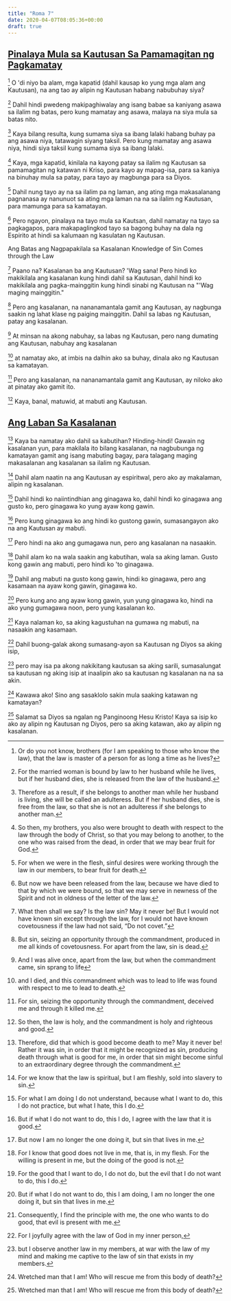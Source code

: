 ```yaml
---
title: "Roma 7"
date: 2020-04-07T08:05:36+00:00
draft: true
---
```


## [Pinalaya Mula sa Kautusan Sa Pamamagitan ng Pagkamatay](# "Released from the Law through Death")

[^1] O 'di niyo ba alam, mga kapatid (dahil kausap ko yung mga alam ang Kautusan), na ang tao ay alipin ng Kautusan habang nabubuhay siya?

[^1]: Or do you not know, brothers (for I am speaking to those who know the law), that the law is master of a person for as long a time as he lives?

[^2] Dahil hindi pwedeng makipaghiwalay ang isang babae sa kaniyang asawa sa ilalim ng batas, pero kung mamatay ang asawa, malaya na siya mula sa batas nito.

[^2]: For the married woman is bound by law to her husband while he lives, but if her husband dies, she is released from the law of the husband.

[^3] Kaya bilang resulta, kung sumama siya sa ibang lalaki habang buhay pa ang asawa niya, tatawagin siyang taksil. Pero kung mamatay ang asawa niya, hindi siya taksil kung sumama siya sa ibang lalaki.

[^3]: Therefore as a result, if she belongs to another man while her husband is living, she will be called an adulteress. But if her husband dies, she is free from the law, so that she is not an adulteress if she belongs to another man.

[^4] Kaya, mga kapatid, kinilala na kayong patay sa ilalim ng Kautusan sa pamamagitan ng katawan ni Kriso, para kayo ay mapag-isa, para sa kaniya na binuhay mula sa patay, para tayo ay magbunga para sa Diyos.

[^4]: So then, my brothers, you also were brought to death with respect to the law through the body of Christ, so that you may belong to another, to the one who was raised from the dead, in order that we may bear fruit for God.

[^5] Dahil nung tayo ay na sa ilalim pa ng laman, ang ating mga makasalanang pagnanasa ay nanunuot sa ating mga laman na na sa ilalim ng Kautusan, para mamunga para sa kamatayan.

[^5]: For when we were in the flesh, sinful desires were working through the law in our members, to bear fruit for death.

[^6] Pero ngayon, pinalaya na tayo mula sa Kautsan, dahil namatay na tayo sa pagkagapos, para makapaglingkod tayo sa bagong buhay na dala ng Espirito at hindi sa kalumaan ng kasulatan ng Kautusan.

[^6]: But now we have been released from the law, because we have died to that by which we were bound, so that we may serve in newness of the Spirit and not in oldness of the letter of the law.

Ang Batas ang Nagpapakilala sa Kasalanan
Knowledge of Sin Comes through the Law

[^7] Paano na? Kasalanan ba ang Kautusan? 'Wag sana! Pero hindi ko makikilala ang kasalanan kung hindi dahil sa Kautusan, dahil hindi ko makikilala ang pagka-mainggitin kung hindi sinabi ng Kautusan na "'Wag maging mainggitin."

[^7]: What then shall we say? Is the law sin? May it never be! But I would not have known sin except through the law, for I would not have known covetousness if the law had not said, “Do not covet.”

[^8] Pero ang kasalanan, na nananamantala gamit ang Kautusan, ay nagbunga saakin ng lahat klase ng paiging mainggitin. Dahil sa labas ng Kautusan, patay ang kasalanan.

[^8]: But sin, seizing an opportunity through the commandment, produced in me all kinds of covetousness. For apart from the law, sin is dead.

[^9] At minsan na akong nabuhay, sa labas ng Kautusan, pero nang dumating ang Kautusan, nabuhay ang kasalanan

[^9]: And I was alive once, apart from the law, but when the commandment came, sin sprang to life

[^10] at namatay ako, at imbis na dalhin ako sa buhay, dinala ako ng Kautusan sa kamatayan.

[^10]: and I died, and this commandment which was to lead to life was found with respect to me to lead to death.

[^11] Pero ang kasalanan, na nananamantala gamit ang Kautusan, ay niloko ako at pinatay ako gamit ito.

[^11]: For sin, seizing the opportunity through the commandment, deceived me and through it killed me.

[^12] Kaya, banal, matuwid, at mabuti ang Kautusan.

[^12]: So then, the law is holy, and the commandment is holy and righteous and good.

## [Ang Laban Sa Kasalanan](# "Internal Conflict with Sin")

[^13] Kaya ba namatay ako dahil sa kabutihan? Hinding-hindi! Gawain ng kasalanan yun, para makilala ito bilang kasalanan, na nagbubunga ng kamatayan gamit ang isang mabuting bagay, para talagang maging makasalanan ang kasalanan sa ilalim ng Kautusan.

[^13]: Therefore, did that which is good become death to me? May it never be! Rather it was sin, in order that it might be recognized as sin, producing death through what is good for me, in order that sin might become sinful to an extraordinary degree through the commandment.

[^14] Dahil alam naatin na ang Kautusan ay espiritwal, pero ako ay makalaman, alipin ng kasalanan.

[^14]: For we know that the law is spiritual, but I am fleshly, sold into slavery to sin.

[^15] Dahil hindi ko naiintindhian ang ginagawa ko, dahil hindi ko ginagawa ang gusto ko, pero ginagawa ko yung ayaw kong gawin.

[^15]: For what I am doing I do not understand, because what I want to do, this I do not practice, but what I hate, this I do.

[^16] Pero kung ginagawa ko ang hindi ko gustong gawin, sumasangayon ako na ang Kautusan ay mabuti.

[^16]: But if what I do not want to do, this I do, I agree with the law that it is good.

[^17] Pero hindi na ako ang gumagawa nun, pero ang kasalanan na nasaakin.

[^17]: But now I am no longer the one doing it, but sin that lives in me.

[^18] Dahil alam ko na wala saakin ang kabutihan, wala sa aking laman. Gusto kong gawin ang mabuti, pero hindi ko 'to ginagawa.

[^18]: For I know that good does not live in me, that is, in my flesh. For the willing is present in me, but the doing of the good is not.

[^19] Dahil ang mabuti na gusto kong gawin, hindi ko ginagawa, pero ang kasamaan na ayaw kong gawin, ginagawa ko.

[^19]: For the good that I want to do, I do not do, but the evil that I do not want to do, this I do.

[^20] Pero kung ano ang ayaw kong gawin, yun yung ginagawa ko, hindi na ako yung gumagawa noon, pero yung kasalanan ko.

[^20]: But if what I do not want to do, this I am doing, I am no longer the one doing it, but sin that lives in me.

[^21] Kaya nalaman ko, sa aking kagustuhan na gumawa ng mabuti, na nasaakin ang kasamaan.

[^21]: Consequently, I find the principle with me, the one who wants to do good, that evil is present with me.

[^22] Dahil buong-galak akong sumasang-ayon sa Kautusan ng Diyos sa aking isip,

[^22]: For I joyfully agree with the law of God in my inner person,

[^23] pero may isa pa akong nakikitang kautusan sa aking sarili, sumasalungat sa kautusan ng aking isip at inaalipin ako sa kautusan ng kasalanan na na sa akin.

[^23]: but I observe another law in my members, at war with the law of my mind and making me captive to the law of sin that exists in my members.

[^25] Kawawa ako! Sino ang sasaklolo sakin mula saaking katawan ng kamatayan?

[^25]: Wretched man that I am! Who will rescue me from this body of death?

[^25] Salamat sa Diyos sa ngalan ng Panginoong Hesu Kristo! Kaya sa isip ko ako ay alipin ng Kautusan ng Diyos, pero sa aking katawan, ako ay alipin ng kasalanan.

[^25]: Thanks be to God through Jesus Christ our Lord! So then, I myself with my mind am enslaved to the law of God, but with my flesh I am enslaved to the law of sin.
